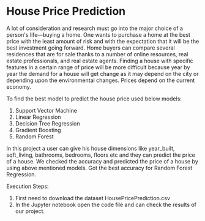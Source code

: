 # House Price Prediction
A lot of consideration and research must go into the major choice of a person's life—buying a home. One wants to purchase a home at the best price with the least amount of risk and with the expectation that it will be the best investment going forward. Home buyers can compare several residences that are for sale thanks to a number of online resources, real estate professionals, and real estate agents. Finding a house with specific features in a certain range of price will be more difficult because year by year the demand for a house will get change as it may depend on the city or depending upon the environmental changes. Prices depend on the current economy.

To find the best model to predict the house price used below models: 
1. Support Vector Machine  
2. Linear Regression 
3. Decision Tree Regression 
4. Gradient Boosting  
5. Random Forest

In this project a user can give his house dimensions like year_built, sqft_living, bathrooms, bedrooms, floors etc and they can predict the price of a house. We checked the accuracy and predicted the price of a house by using above mentioned models. Got the best accuracy for Random Forest Regression.

Execution Steps:
1. First need to download the dataset HousePricePrediction.csv
2. In the Jupyter notebook open the code file and can check the results of our project.
